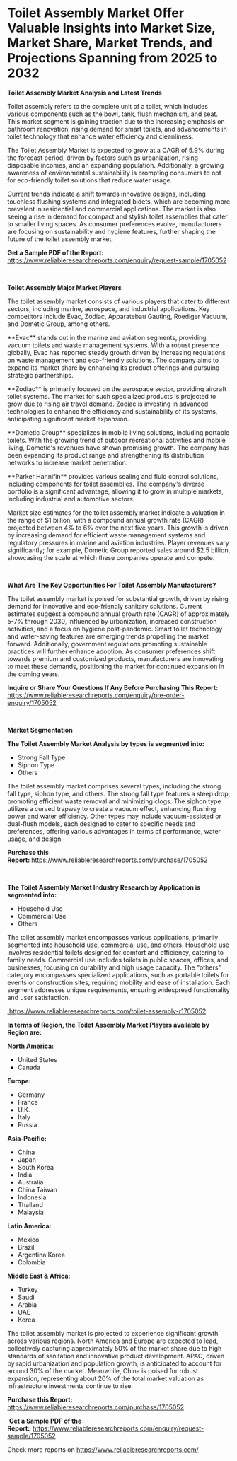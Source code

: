 <p><h1>Toilet Assembly Market Offer Valuable Insights into Market Size, Market Share, Market Trends, and Projections Spanning from 2025 to 2032</h1></p><p><strong>Toilet Assembly Market Analysis and Latest Trends</strong></p>
<p><p>Toilet assembly refers to the complete unit of a toilet, which includes various components such as the bowl, tank, flush mechanism, and seat. This market segment is gaining traction due to the increasing emphasis on bathroom renovation, rising demand for smart toilets, and advancements in toilet technology that enhance water efficiency and cleanliness.</p><p>The Toilet Assembly Market is expected to grow at a CAGR of 5.9% during the forecast period, driven by factors such as urbanization, rising disposable incomes, and an expanding population. Additionally, a growing awareness of environmental sustainability is prompting consumers to opt for eco-friendly toilet solutions that reduce water usage.</p><p>Current trends indicate a shift towards innovative designs, including touchless flushing systems and integrated bidets, which are becoming more prevalent in residential and commercial applications. The market is also seeing a rise in demand for compact and stylish toilet assemblies that cater to smaller living spaces. As consumer preferences evolve, manufacturers are focusing on sustainability and hygiene features, further shaping the future of the toilet assembly market.</p></p>
<p><strong>Get a Sample PDF of the Report:&nbsp;</strong> <a href="https://www.reliableresearchreports.com/enquiry/request-sample/1705052?utm_campaign=2984&utm_medium=2&utm_source=Github&utm_content=ia&utm_term=27032025&utm_id=toilet-assembly">https://www.reliableresearchreports.com/enquiry/request-sample/1705052</a></p>
<p>&nbsp;</p>
<p><strong>Toilet Assembly Major Market Players</strong></p>
<p><p>The toilet assembly market consists of various players that cater to different sectors, including marine, aerospace, and industrial applications. Key competitors include Evac, Zodiac, Apparatebau Gauting, Roediger Vacuum, and Dometic Group, among others.</p><p>**Evac** stands out in the marine and aviation segments, providing vacuum toilets and waste management systems. With a robust presence globally, Evac has reported steady growth driven by increasing regulations on waste management and eco-friendly solutions. The company aims to expand its market share by enhancing its product offerings and pursuing strategic partnerships.</p><p>**Zodiac** is primarily focused on the aerospace sector, providing aircraft toilet systems. The market for such specialized products is projected to grow due to rising air travel demand. Zodiac is investing in advanced technologies to enhance the efficiency and sustainability of its systems, anticipating significant market expansion.</p><p>**Dometic Group** specializes in mobile living solutions, including portable toilets. With the growing trend of outdoor recreational activities and mobile living, Dometic's revenues have shown promising growth. The company has been expanding its product range and strengthening its distribution networks to increase market penetration.</p><p>**Parker Hannifin** provides various sealing and fluid control solutions, including components for toilet assemblies. The company's diverse portfolio is a significant advantage, allowing it to grow in multiple markets, including industrial and automotive sectors.</p><p>Market size estimates for the toilet assembly market indicate a valuation in the range of $1 billion, with a compound annual growth rate (CAGR) projected between 4% to 6% over the next five years. This growth is driven by increasing demand for efficient waste management systems and regulatory pressures in marine and aviation industries. Player revenues vary significantly; for example, Dometic Group reported sales around $2.5 billion, showcasing the scale at which these companies operate and compete.</p></p>
<p>&nbsp;</p>
<p><strong>What Are The Key Opportunities For Toilet Assembly Manufacturers?</strong></p>
<p><p>The toilet assembly market is poised for substantial growth, driven by rising demand for innovative and eco-friendly sanitary solutions. Current estimates suggest a compound annual growth rate (CAGR) of approximately 5-7% through 2030, influenced by urbanization, increased construction activities, and a focus on hygiene post-pandemic. Smart toilet technology and water-saving features are emerging trends propelling the market forward. Additionally, government regulations promoting sustainable practices will further enhance adoption. As consumer preferences shift towards premium and customized products, manufacturers are innovating to meet these demands, positioning the market for continued expansion in the coming years.</p></p>
<p><strong>Inquire or Share Your Questions If Any Before Purchasing This Report:</strong> <a href="https://www.reliableresearchreports.com/enquiry/pre-order-enquiry/1705052?utm_campaign=2984&utm_medium=2&utm_source=Github&utm_content=ia&utm_term=27032025&utm_id=toilet-assembly">https://www.reliableresearchreports.com/enquiry/pre-order-enquiry/1705052</a></p>
<p>&nbsp;</p>
<p><strong>Market Segmentation</strong></p>
<p><strong>The Toilet Assembly Market Analysis by types is segmented into:</strong></p>
<p><ul><li>Strong Fall Type</li><li>Siphon Type</li><li>Others</li></ul></p>
<p><p>The toilet assembly market comprises several types, including the strong fall type, siphon type, and others. The strong fall type features a steep drop, promoting efficient waste removal and minimizing clogs. The siphon type utilizes a curved trapway to create a vacuum effect, enhancing flushing power and water efficiency. Other types may include vacuum-assisted or dual-flush models, each designed to cater to specific needs and preferences, offering various advantages in terms of performance, water usage, and design.</p></p>
<p><strong>Purchase this Report:&nbsp;</strong><a href="https://www.reliableresearchreports.com/purchase/1705052?utm_campaign=2984&utm_medium=2&utm_source=Github&utm_content=ia&utm_term=27032025&utm_id=toilet-assembly">https://www.reliableresearchreports.com/purchase/1705052</a></p>
<p>&nbsp;</p>
<p><strong>The Toilet Assembly Market Industry Research by Application is segmented into:</strong></p>
<p><ul><li>Household Use</li><li>Commercial Use</li><li>Others</li></ul></p>
<p><p>The toilet assembly market encompasses various applications, primarily segmented into household use, commercial use, and others. Household use involves residential toilets designed for comfort and efficiency, catering to family needs. Commercial use includes toilets in public spaces, offices, and businesses, focusing on durability and high usage capacity. The "others" category encompasses specialized applications, such as portable toilets for events or construction sites, requiring mobility and ease of installation. Each segment addresses unique requirements, ensuring widespread functionality and user satisfaction.</p></p>
<p><a href="https://www.reliableresearchreports.com/toilet-assembly-r1705052?utm_campaign=2984&utm_medium=2&utm_source=Github&utm_content=ia&utm_term=27032025&utm_id=toilet-assembly">&nbsp;https://www.reliableresearchreports.com/toilet-assembly-r1705052</a></p>
<p><strong>In terms of Region, the Toilet Assembly Market Players available by Region are:</strong></p>
<p>
    <p> <strong> North America: </strong>
        <ul>
            <li>United States</li>
            <li>Canada</li>
        </ul>
        </p> 
    <p> <strong> Europe: </strong>
        <ul>
            <li>Germany</li>
            <li>France</li>
            <li>U.K.</li>
            <li>Italy</li>
            <li>Russia</li>
        </ul>
        </p> 
    <p> <strong> Asia-Pacific: </strong>
        <ul>
            <li>China</li>
            <li>Japan</li>
            <li>South Korea</li>
            <li>India</li>
            <li>Australia</li>
            <li>China Taiwan</li>
            <li>Indonesia</li>
            <li>Thailand</li>
            <li>Malaysia</li>
        </ul>
        </p> 
    <p> <strong> Latin America: </strong>
        <ul>
            <li>Mexico</li>
            <li>Brazil</li>
            <li>Argentina Korea</li>
            <li>Colombia</li>
        </ul>
        </p> 
    <p> <strong> Middle East & Africa: </strong>
        <ul>
            <li>Turkey</li>
            <li>Saudi</li>
            <li>Arabia</li>
            <li>UAE</li>
            <li>Korea</li>
        </ul>
    </p>
    </p>
<p><p>The toilet assembly market is projected to experience significant growth across various regions. North America and Europe are expected to lead, collectively capturing approximately 50% of the market share due to high standards of sanitation and innovative product development. APAC, driven by rapid urbanization and population growth, is anticipated to account for around 30% of the market. Meanwhile, China is poised for robust expansion, representing about 20% of the total market valuation as infrastructure investments continue to rise.</p></p>
<p><strong>Purchase this Report: </strong><a href="https://www.reliableresearchreports.com/purchase/1705052?utm_campaign=2984&utm_medium=2&utm_source=Github&utm_content=ia&utm_term=27032025&utm_id=toilet-assembly">https://www.reliableresearchreports.com/purchase/1705052</a></p>
<p>&nbsp;<strong>Get a Sample PDF of the Report:&nbsp;&nbsp;</strong><a href="https://www.reliableresearchreports.com/enquiry/request-sample/1705052?utm_campaign=2984&utm_medium=2&utm_source=Github&utm_content=ia&utm_term=27032025&utm_id=toilet-assembly">https://www.reliableresearchreports.com/enquiry/request-sample/1705052</a></p>
<p><strong></strong></p>
<p>Check more reports on <a href="https://www.reliableresearchreports.com/?utm_campaign=2984&utm_medium=2&utm_source=Github&utm_content=ia&utm_term=27032025&utm_id=toilet-assembly">https://www.reliableresearchreports.com/</a></p>